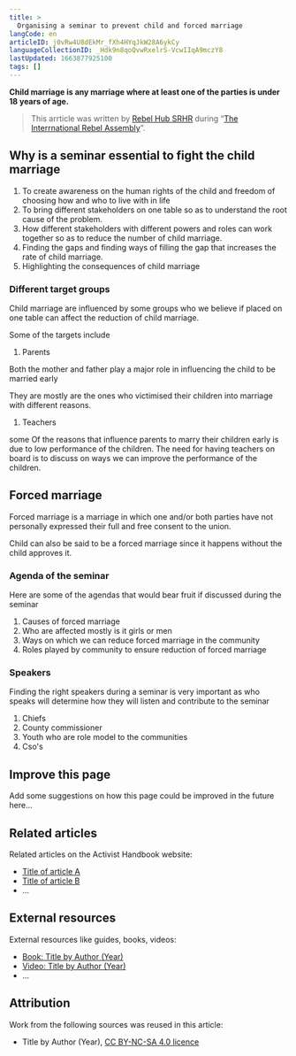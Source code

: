 ```yaml
---
title: >
  Organising a seminar to prevent child and forced marriage 
langCode: en
articleID: j0vRw4U8dEkMr_fXh4HYqJkW28A6ykCy
languageCollectionID: _Hdk9n8qoQvwRxelrS-VcwIIqA9mczY8
lastUpdated: 1663877925100
tags: []
---
```


**Child marriage is any marriage where at least one of the parties is under 18 years of age.**

> This arrticle was written by [Rebel Hub SRHR](https://www.instagram.com/__wanjikumwangi/?igshid=YmMyMTA2M2Y%3D) during “[The Interrnational Rebel Assembly](/rebelassembly/hub)”.

## Why is a seminar essential to fight the child marriage

1.  To create awareness on the human rights of the child and freedom of choosing how and who to live with in life
2.  To bring different stakeholders on one table so as to understand the root cause of the problem.
3.  How different stakeholders with different powers and roles can work together so as to reduce the number of child marriage.
4.  Finding the gaps and finding ways of filling the gap that increases the rate of child marriage.
5.  Highlighting the consequences of child marriage

### **Different target groups**

Child marriage are influenced by some groups who we believe if placed on one table can affect the reduction of child marriage.

Some of the targets include

1.  Parents

Both the mother and father play a major role in influencing the child to be married early

They are mostly are the ones who victimised their children into marriage with different reasons.

1.  Teachers

some Of the reasons that influence parents to marry their children early is due to low performance of the children. The need for having teachers on board is to discuss on ways we can improve the performance of the children.

## Forced marriage

Forced marriage is a marriage in which one and/or both parties have not personally expressed their full and free consent to the union.

Child can also be said to be a forced marriage since it happens without the child approves it.

### **Agenda of the seminar**

Here are some of the agendas that would bear fruit if discussed during the seminar

1.  Causes of forced marriage
2.  Who are affected mostly is it girls or men
3.  Ways on which we can reduce forced marriage in the community
4.  Roles played by community to ensure reduction of forced marriage

### **Speakers**

Finding the right speakers during a seminar is very important as who speaks will determine how they will listen and contribute to the seminar

1.  Chiefs
2.  County commissioner
3.  Youth who are role model to the communities
4.  Cso's

## Improve this page

Add some suggestions on how this page could be improved in the future here…

## Related articles

Related articles on the Activist Handbook website:

-   [Title of article A](/home/)
-   [Title of article B](/home/)
-   …

## External resources

External resources like guides, books, videos:

-   [Book: Title by Author (Year)](/support/content/reference)
-   [Video: Title by Author (Year)](/support/content/reference)
-   …

## Attribution

Work from the following sources was reused in this article:

-   Title by Author (Year), [CC BY-NC-SA 4.0 licence](https://creativecommons.org/licenses/by-nc-sa/4.0/)